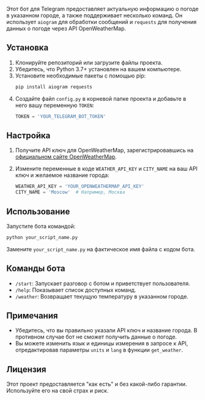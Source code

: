 Этот бот для Telegram предоставляет актуальную информацию о погоде в указанном городе, а также поддерживает несколько команд. Он использует `aiogram` для обработки сообщений и `requests` для получения данных о погоде через API OpenWeatherMap.

## Установка

1. Клонируйте репозиторий или загрузите файлы проекта.
2. Убедитесь, что Python 3.7+ установлен на вашем компьютере.
3. Установите необходимые пакеты с помощью pip:
   ```bash
   pip install aiogram requests
   ```
4. Создайте файл `config.py` в корневой папке проекта и добавьте в него вашу переменную `TOKEN`:
   ```python
   TOKEN = 'YOUR_TELEGRAM_BOT_TOKEN'
   ```

## Настройка

1. Получите API ключ для OpenWeatherMap, зарегистрировавшись на [официальном сайте OpenWeatherMap](https://home.openweathermap.org/users/sign_up).
2. Измените переменные в коде `WEATHER_API_KEY` и `CITY_NAME` на ваш API ключ и желаемое название города:

   ```python
   WEATHER_API_KEY = 'YOUR_OPENWEATHERMAP_API_KEY'
   CITY_NAME = 'Moscow'  # Например, Москва
   ```

## Использование

Запустите бота командой:

```bash
python your_script_name.py
```

Замените `your_script_name.py` на фактическое имя файла с кодом бота.

## Команды бота

- `/start`: Запускает разговор с ботом и приветствует пользователя.
- `/help`: Показывает список доступных команд.
- `/weather`: Возвращает текущую температуру в указанном городе.

## Примечания

- Убедитесь, что вы правильно указали API ключ и название города. В противном случае бот не сможет получить данные о погоде.
- Вы можете изменить язык и единицы измерения в запросе к API, отредактировав параметры `units` и `lang` в функции `get_weather`.

## Лицензия

Этот проект предоставляется "как есть" и без какой-либо гарантии. Используйте его на свой страх и риск.
